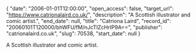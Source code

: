 {
  "date": "2006-01-01T12:00:00", 
  "open_access": false, 
  "target_url": "https://www.catrionalaird.co.uk/", 
  "description": "A Scottish illustrator and comic artist.", 
  "end_date": null, 
  "title": "Catriona Laird", 
  "record_id": "20060101T120000/bhWFU/fM/nJcTIZcHrIP9A==", 
  "publisher": "catrionalaird.co.uk", 
  "slug": 70538, 
  "start_date": null
}

A Scottish illustrator and comic artist.